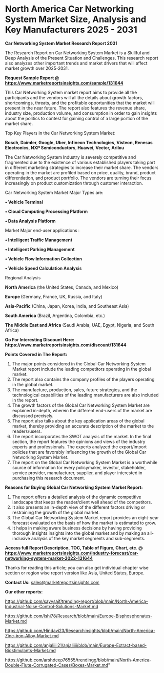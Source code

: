 # North America Car Networking System Market Size, Analysis and Key Manufacturers 2025 - 2031

<strong>Car Networking System Market Research Report 2031</strong>

The Research Report on Car Networking System Market is a Skillful and Deep Analysis of the Present Situation and Challenges. This research report also analyzes other important trends and market drivers that will affect market growth over 2025-2031.

<strong>Request Sample Report @ <a href=https://www.marketreportsinsights.com/sample/131644>https://www.marketreportsinsights.com/sample/131644</a></strong>

This Car Networking System market report aims to provide all the participants and the vendors will all the details about growth factors, shortcomings, threats, and the profitable opportunities that the market will present in the near future. The report also features the revenue share, industry size, production volume, and consumption in order to gain insights about the politics to contest for gaining control of a large portion of the market share.

Top Key Players in the Car Networking System Market:

<strong>Bosch, Daimler, Google, Uber, Infineon Technologies, Visteon, Renesas Electronics, NXP Semiconductors, Huawei, Vector, Arilou</strong>

The Car Networking System Industry is severely competitive and fragmented due to the existence of various established players taking part in different marketing strategies to increase their market share. The vendors operating in the market are profiled based on price, quality, brand, product differentiation, and product portfolio. The vendors are turning their focus increasingly on product customization through customer interaction.

Car Networking System Market Major Types are:

<strong>• Vehicle Terminal

• Cloud Computing Processing Platform

• Data Analysis Platform</strong>

Market Major end-user applications :

<strong>• Intelligent Traffic Management

• Intelligent Parking Management

• Vehicle Flow Information Collection

• Vehicle Speed Calculation Analysis</strong>

Regional Analysis

</u><strong><b>North America</b></strong> (the United States, Canada, and Mexico)

<strong><b>Europe </b></strong>(Germany, France, UK, Russia, and Italy)

<strong><b>Asia-Pacific</b></strong> (China, Japan, Korea, India, and Southeast Asia)

<strong><b>South America</b></strong> (Brazil, Argentina, Colombia, etc.)

<strong><b>The Middle East and Africa</b></strong> (Saudi Arabia, UAE, Egypt, Nigeria, and South Africa)

<strong>Go For Interesting Discount Here: <a href=https://www.marketreportsinsights.com/discount/131644>https://www.marketreportsinsights.com/discount/131644</a></strong>

<strong>Points Covered in The Report:</strong>
<ol>
  <li>The major points considered in the Global Car Networking System Market report include the leading competitors operating in the global market.</li>
  <li>The report also contains the company profiles of the players operating in the global market.</li>
  <li>The manufacture, production, sales, future strategies, and the technological capabilities of the leading manufacturers are also included in the report.</li>
  <li>The growth factors of the Global Car Networking System Market are explained in-depth, wherein the different end-users of the market are discussed precisely.</li>
  <li>The report also talks about the key application areas of the global market, thereby providing an accurate description of the market to the readers/users.</li>
  <li>The report incorporates the SWOT analysis of the market. In the final section, the report features the opinions and views of the industry experts and professionals. The experts analyzed the export/import policies that are favorably influencing the growth of the Global Car Networking System Market.</li>
  <li>The report on the Global Car Networking System Market is a worthwhile source of information for every policymaker, investor, stakeholder, service provider, manufacturer, supplier, and player interested in purchasing this research document.</li>
</ol>
<strong>Reasons for Buying Global Car Networking System Market Report:</strong>

<ol>
  <li>The report offers a detailed analysis of the dynamic competitive landscape that keeps the reader/client well ahead of the competitors.</li>
  <li>It also presents an in-depth view of the different factors driving or restraining the growth of the global market.</li>
  <li>The Global Car Networking System Market report provides an eight-year forecast evaluated on the basis of how the market is estimated to grow.</li>
  <li>It helps in making aware business decisions by having providing thorough insights insights into the global market and by making an all-inclusive analysis of the key market segments and sub-segments.</li>
</ol>
<strong>Access full Report Description, TOC, Table of Figure, Chart, etc. @ <a href=https://www.marketreportsinsights.com/industry-forecast/car-networking-system-market-2022-131644>https://www.marketreportsinsights.com/industry-forecast/car-networking-system-market-2022-131644</a></strong>


Thanks for reading this article; you can also get individual chapter wise section or region wise report version like Asia, United States, Europe.

<strong>Contact Us:</strong>
sales@marketreportsinsights.com

<strong>Our other reports:</strong>

<a href=https://github.com/sayysaif/trending-report/blob/main/North-America-Industrial-Noise-Control-Solutions-Market.md>https://github.com/sayysaif/trending-report/blob/main/North-America-Industrial-Noise-Control-Solutions-Market.md</a>

<a href=https://github.com/Ishi78/Research/blob/main/Europe-Bisphosphonates-Market.md>https://github.com/Ishi78/Research/blob/main/Europe-Bisphosphonates-Market.md</a>

<a href=https://github.com/Hindavi23/Researchinsights/blob/main/North-America-Zinc-iron-Alloy-Market.md>https://github.com/Hindavi23/Researchinsights/blob/main/North-America-Zinc-iron-Alloy-Market.md</a>

<a href=https://github.com/anjaliiii21/anjaliiii/blob/main/Europe-Extract-based-Biostimulants-Market.md>https://github.com/anjaliiii21/anjaliiii/blob/main/Europe-Extract-based-Biostimulants-Market.md</a>

<a href=https://github.com/arshdeep76555/trendingg/blob/main/North-America-Double-Flute-Corrugated-Cases/Boxes-Market.md>https://github.com/arshdeep76555/trendingg/blob/main/North-America-Double-Flute-Corrugated-Cases/Boxes-Market.md</a>"
